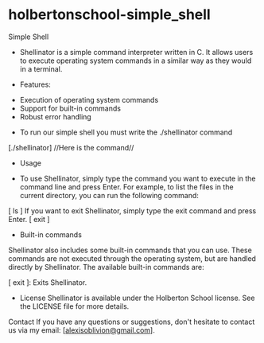 # holbertonschool-simple_shell
Simple Shell

* Shellinator is a simple command interpreter written in C. It allows users to execute operating system commands in a similar way as they would in a terminal.

 * Features:
- Execution of operating system commands
- Support for built-in commands
- Robust error handling

 * To run our simple shell you must write the ./shellinator command

[./shellinator] //Here is the command//

* Usage

- To use Shellinator, simply type the command you want to execute in the command line and press Enter. For example, to list the files in the current directory, you can run the following command:

[ ls ]
If you want to exit Shellinator, simply type the exit command and press Enter.
[ exit ]

* Built-in commands

Shellinator also includes some built-in commands that you can use. These commands are not executed through the operating system, but are handled directly by Shellinator. The available built-in commands are:

[ exit ]: Exits Shellinator.

* License
Shellinator is available under the Holberton School license. See the LICENSE file for more details.

Contact
If you have any questions or suggestions, don't hesitate to contact us via my email: [alexisoblivion@gmail.com].




